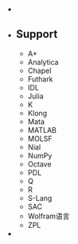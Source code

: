 -
- ## Support
  - A+
  - Analytica
  - Chapel
  - Futhark
  - IDL
  - Julia
  - K
  - Klong
  - Mata
  - MATLAB
  - MOLSF
  - Nial
  - NumPy
  - Octave
  - PDL
  - Q
  - R
  - S-Lang
  - SAC
  - Wolfram语言
  - ZPL
-